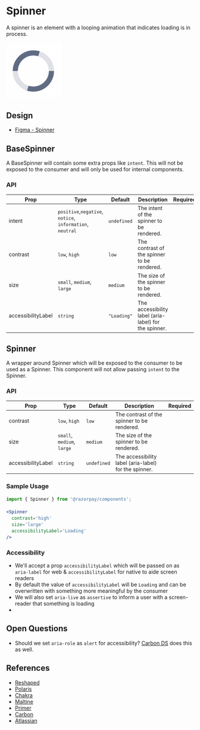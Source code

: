 # Spinner <!-- omit in toc -->
A spinner is an element with a looping animation that indicates loading is in process.

<img src="./spinner-thumbnail.png" width="150" />

## Design
- [Figma - Spinner](https://www.figma.com/file/jubmQL9Z8V7881ayUD95ps/Blade---Payment-Light?node-id=14825%3A203592)


## BaseSpinner
A BaseSpinner will contain some extra props like `intent`. This will not be exposed to the consumer and will only be used for internal components.

### API

| Prop | Type | Default | Description | Required |
|---|---|---|---|---|
| intent | `positive`,`negative`, `notice`, `information`, `neutral` | `undefined` | The intent of the spinner to be rendered. |  |
| contrast | `low`, `high` | `low` | The contrast of the spinner to be rendered. |  |
| size | `small`, `medium`, `large` | `medium` | The size of the spinner to be rendered. |  |
| accessibilityLabel | `string` | `"Loading"` | The accessibility label (aria-label) for the spinner. |


## Spinner
A wrapper around Spinner which will be exposed to the consumer to be used as a Spinner. This component will not allow passing `intent` to the Spinner.

### API

| Prop | Type | Default | Description | Required |
|---|---|---|---|---|
| contrast | `low`, `high` | `low` | The contrast of the spinner to be rendered. |  |
| size | `small`, `medium`, `large` | `medium` | The size of the spinner to be rendered. |  |
| accessibilityLabel | `string` | `undefined` | The accessibility label (aria-label) for the spinner. |

### Sample Usage
```jsx
import { Spinner } from '@razorpay/components';

<Spinner
  contrast='high'
  size='large' 
  accessibilityLabel='Loading'
/>
```

### Accessibility
- We'll accept a prop `accessibilityLabel` which will be passed on as `aria-label` for web & `accessibilityLabel` for native to aide screen readers
- By default the value of `accessibilityLabel` will be `Loading` and can be overwritten with something more meaningful by the consumer
- We will also set `aria-live` as `assertive` to inform a user with a screen-reader that something is loading
- 


## Open Questions
- Should we set `aria-role` as `alert` for accessibility? [Carbon DS](https://carbondesignsystem.com/components/loading/accessibility#how-it-works) does this as well.


## References
- [Reshaped](https://reshaped.so/content/docs/components/loader)
- [Polaris](https://polaris.shopify.com/components/spinner)
- [Chakra](https://chakra-ui.com/docs/components/spinner/usage/)
- [Maltine](https://mantine.dev/core/loader/)
- [Primer](https://primer.style/react/Spinner)
- [Carbon](https://carbondesignsystem.com/components/loading/usage/)
- [Atlassian](https://atlassian.design/components/spinner)